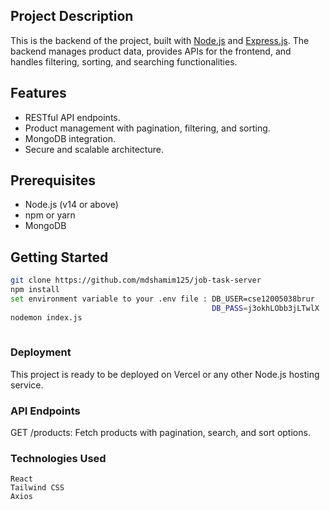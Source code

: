 
## Project Description
This is the backend of the project, built with [Node.js](https://nodejs.org/) and [Express.js](https://expressjs.com/). The backend manages product data, provides APIs for the frontend, and handles filtering, sorting, and searching functionalities.

## Features
- RESTful API endpoints.
- Product management with pagination, filtering, and sorting.
- MongoDB integration.
- Secure and scalable architecture.

## Prerequisites
- Node.js (v14 or above)
- npm or yarn
- MongoDB

## Getting Started

```bash
git clone https://github.com/mdshamim125/job-task-server
npm install
set environment variable to your .env file : DB_USER=cse12005038brur
                                             DB_PASS=j3okhLObb3jLTwlX 
nodemon index.js                                             
                                                                                        
```


### Deployment

This project is ready to be deployed on Vercel or any other Node.js hosting service.


### API Endpoints

GET /products: Fetch products with pagination, search, and sort options.


### Technologies Used
```
React
Tailwind CSS
Axios

```

